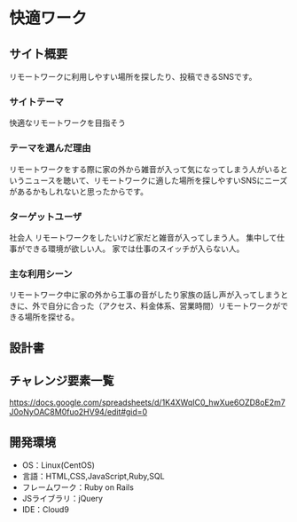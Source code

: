 # 快適ワーク

## サイト概要
リモートワークに利用しやすい場所を探したり、投稿できるSNSです。
### サイトテーマ
快適なリモートワークを目指そう
### テーマを選んだ理由
リモートワークをする際に家の外から雑音が入って気になってしまう人がいるというニュースを聴いて、リモートワークに適した場所を探しやすいSNSにニーズがあるかもしれないと思ったからです。
### ターゲットユーザ
社会人
リモートワークをしたいけど家だと雑音が入ってしまう人。
集中して仕事ができる環境が欲しい人。
家では仕事のスイッチが入らない人。
### 主な利用シーン
リモートワーク中に家の外から工事の音がしたり家族の話し声が入ってしまうときに、外で自分に合った（アクセス、料金体系、営業時間）リモートワークができる場所を探せる。
## 設計書

## チャレンジ要素一覧
https://docs.google.com/spreadsheets/d/1K4XWqIC0_hwXue6OZD8oE2m7J0oNyOAC8M0fuo2HV94/edit#gid=0

## 開発環境
- OS：Linux(CentOS)
- 言語：HTML,CSS,JavaScript,Ruby,SQL
- フレームワーク：Ruby on Rails
- JSライブラリ：jQuery
- IDE：Cloud9
